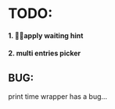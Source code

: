 # TODO:

#### 1. apply waiting hint

#### 2. multi entries picker


## BUG:
print time wrapper has a bug...